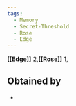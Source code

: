 ```yaml
---
tags:
  - Memory
  - Secret-Threshold
  - Rose
  - Edge
---
```


**[[Edge]]** 2,**[[Rose]]** 1,

## Obtained by

- 
